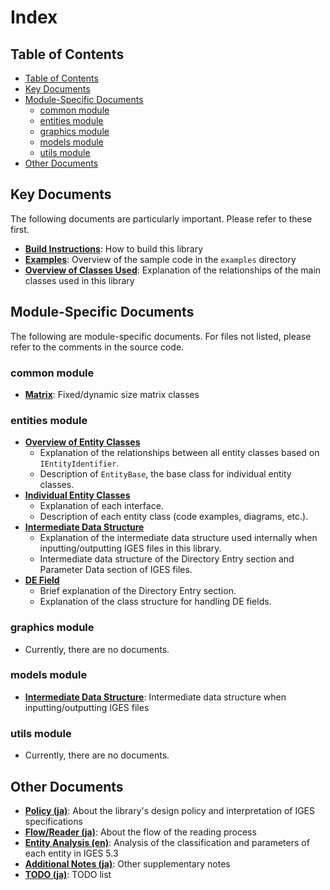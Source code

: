 # Index

## Table of Contents

- [Table of Contents](#table-of-contents)
- [Key Documents](#key-documents)
- [Module-Specific Documents](#module-specific-documents)
  - [common module](#common-module)
  - [entities module](#entities-module)
  - [graphics module](#graphics-module)
  - [models module](#models-module)
  - [utils module](#utils-module)
- [Other Documents](#other-documents)

## Key Documents

The following documents are particularly important. Please refer to these first.

- **[Build Instructions](build.md)**: How to build this library
- **[Examples](examples.md)**: Overview of the sample code in the `examples` directory
- **[Overview of Classes Used](./class_structure.md)**: Explanation of the relationships of the main classes used in this library

## Module-Specific Documents

The following are module-specific documents. For files not listed, please refer to the comments in the source code.

### common module

- **[Matrix](common/matrix.md)**: Fixed/dynamic size matrix classes

### entities module

- **[Overview of Entity Classes](entities/entities.md)**
    - Explanation of the relationships between all entity classes based on `IEntityIdentifier`.
    - Description of `EntityBase`, the base class for individual entity classes.
- **[Individual Entity Classes](entities/entities.md)**
    - Explanation of each interface.
    - Description of each entity class (code examples, diagrams, etc.).
- **[Intermediate Data Structure](intermediate_data_structure.md)**
    - Explanation of the intermediate data structure used internally when inputting/outputting IGES files in this library.
    - Intermediate data structure of the Directory Entry section and Parameter Data section of IGES files.
- **[DE Field](entities/de_field.md)**
    - Brief explanation of the Directory Entry section.
    - Explanation of the class structure for handling DE fields.

### graphics module

- Currently, there are no documents.

### models module

- **[Intermediate Data Structure](intermediate_data_structure.md)**: Intermediate data structure when inputting/outputting IGES files

### utils module

- Currently, there are no documents.

## Other Documents

- **[Policy (ja)](policy_ja.md)**: About the library's design policy and interpretation of IGES specifications
- **[Flow/Reader (ja)](flow/reader_ja.md)**: About the flow of the reading process
- **[Entity Analysis (en)](entity-analysis.md)**: Analysis of the classification and parameters of each entity in IGES 5.3
- **[Additional Notes (ja)](additional_notes_ja.md)**: Other supplementary notes
- **[TODO (ja)](todo.md)**: TODO list
